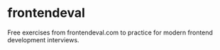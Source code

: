 # frontendeval
Free exercises from frontendeval.com to practice for modern frontend development interviews.
